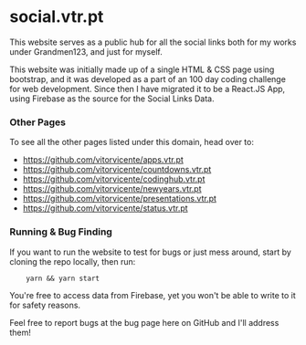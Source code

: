 # social.vtr.pt

This website serves as a public hub for all the social links both for my works under Grandmen123, and just for myself.

This website was initially made up of a single HTML & CSS page using bootstrap, and it was developed as a part of an 100 day coding challenge for web development. Since then I have migrated it to be a React.JS App, using Firebase as the source for the Social Links Data.

### Other Pages
To see all the other pages listed under this domain, head over to:
- https://github.com/vitorvicente/apps.vtr.pt
- https://github.com/vitorvicente/countdowns.vtr.pt
- https://github.com/vitorvicente/codinghub.vtr.pt
- https://github.com/vitorvicente/newyears.vtr.pt
- https://github.com/vitorvicente/presentations.vtr.pt
- https://github.com/vitorvicente/status.vtr.pt

### Running & Bug Finding
If you want to run the website to test for bugs or just mess around, start by cloning the repo locally, then run:

```
	yarn && yarn start
```

You're free to access data from Firebase, yet you won't be able to write to it for safety reasons.

Feel free to report bugs at the bug page here on GitHub and I'll address them!
